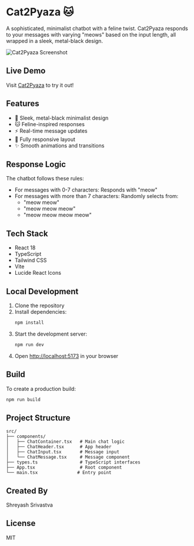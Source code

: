 # Cat2Pyaza 🐱

A sophisticated, minimalist chatbot with a feline twist. Cat2Pyaza responds to your messages with varying "meows" based on the input length, all wrapped in a sleek, metal-black design.

![Cat2Pyaza Screenshot](https://images.pexels.com/photos/2558605/pexels-photo-2558605.jpeg?auto=compress&cs=tinysrgb&w=1260&h=750&dpr=2)

## Live Demo

Visit [Cat2Pyaza](https://cat2pyaza.netlify.app) to try it out!

## Features

- 🖤 Sleek, metal-black minimalist design
- 🐱 Feline-inspired responses
- ⚡ Real-time message updates
- 📱 Fully responsive layout
- ✨ Smooth animations and transitions

## Response Logic

The chatbot follows these rules:
- For messages with 0-7 characters: Responds with "meow"
- For messages with more than 7 characters: Randomly selects from:
  - "meow meow"
  - "meow meow meow"
  - "meow meow meow meow"

## Tech Stack

- React 18
- TypeScript
- Tailwind CSS
- Vite
- Lucide React Icons

## Local Development

1. Clone the repository
2. Install dependencies:
   ```bash
   npm install
   ```
3. Start the development server:
   ```bash
   npm run dev
   ```
4. Open [http://localhost:5173](http://localhost:5173) in your browser

## Build

To create a production build:

```bash
npm run build
```

## Project Structure

```
src/
├── components/
│   ├── ChatContainer.tsx   # Main chat logic
│   ├── ChatHeader.tsx      # App header
│   ├── ChatInput.tsx       # Message input
│   └── ChatMessage.tsx     # Message component
├── types.ts                # TypeScript interfaces
├── App.tsx                 # Root component
└── main.tsx               # Entry point
```

## Created By

Shreyash Srivastva

## License

MIT
